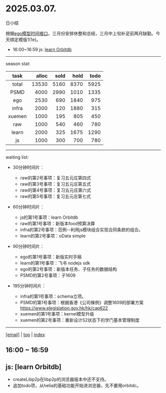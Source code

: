 # 2025.03.07.
日小结

<a id="top"></a>
根据[ego模型时间接口](https://gitee.com/hyg/blog/blob/master/timeflow.md)，三月份安排休整和总结，三月中上旬补足前两月缺勤。今天绑定模版1(1e)。

<a id="index"></a>
- 16:00~16:59	js: [learn Orbitdb](#20250307160000)

---
season stat:

| task | alloc | sold | hold | todo |
| :---: | ---: | ---: | ---: | ---: |
| total | 13530 | 5160 | 8370 | 5925 |
| PSMD | 4000 | 2990 | 1010 | 1335 |
| ego | 2530 | 690 | 1840 | 975 |
| infra | 2000 | 120 | 1880 | 315 |
| xuemen | 1000 | 195 | 805 | 450 |
| raw | 1000 | 540 | 460 | 780 |
| learn | 2000 | 325 | 1675 | 1290 |
| js | 1000 | 300 | 700 | 780 |

---
waiting list:


- 30分钟时间片：
  - raw的第2号事项：复习五元庄第四式
  - raw的第3号事项：复习五元庄第五式
  - raw的第4号事项：复习五元庄第六式
  - raw的第5号事项：复习五元庄第七式

- 60分钟时间片：
  - js的第1号事项：learn Orbitdb
  - raw的第1号事项：新版本food预算决算
  - infra的第2号事项：范例--利用js模块组合实现合同条款的组合。
  - learn的第2号事项：oData simple

- 90分钟时间片：
  - ego的第1号事项：新版实时手稿
  - learn的第1号事项：飞书 nodejs sdk
  - ego的第2号事项：新版本任务、子任务的数据结构
  - PSMD的第2号事项：子1609

- 195分钟时间片：
  - infra的第1号事项：schema立项。
  - PSMD的第1号事项：根据香港《公司條例》调整1609的部署方案 https://www.elegislation.gov.hk/hk/cap622
  - xuemen的第1号事项：kernel模型升级
  - xuemen的第2号事项：重新设计S2状态下的学门基本管理制度

---
<a href="mailto:huangyg@mars22.com?subject=关于2025.03.07.[learn Orbitdb]任务&body=日期: 2025.03.07.%0D%0A序号: 5%0D%0A手稿:../../draft/2025/20250307.01.md%0D%0A---请勿修改邮件主题及以上内容 从下一行开始写您的想法---%0D%0A">[email]</a> | [top](#top) | [index](#index)
<a id="20250307160000"></a>
## 16:00 ~ 16:59
## js: [learn Orbitdb]

- createLibp2p在libp2p的浏览器版本中还不支持。
- 追加todo项，从helia的基础功能开始进浏览器，先不要用orbitdc。